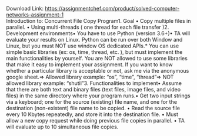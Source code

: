 Download Link: https://assignmentchef.com/product/solved-computer-networks-assignment-1
<br>
Introduction to: Concurrent File Copy Program1. Goal • Copy multiple files in parallel. • Using multi-threads ( one thread for each file transfer )2. Development environments• You have to use Python (version 3.6+)• TA will evaluate your results on Linux. Python can be run over both Window and Linux, but you must NOT use window OS dedicated APIs.* You can use simple basic libraries (ex: os, time, thread, etc. ), but must implement the main functionalities by yourself. You are NOT allowed to use some libraries that make it easy to implement your assignment. If you want to know whether a particular library is acceptable or not, ask me via the anonymous google sheet.=&gt; Allowed library example: “os”, “time”, “thread”=&gt; NOT allowed library example: “shutil”3. Functionalities to implement• Assume that there are both text and binary files (text files, image files, and video files) in the same directory where your program runs.• Get two input strings via a keyboard; one for the source (existing) file name, and one for the destination (non-existent) file name to be copied. • Read the source file every 10 Kbytes repeatedly, and store it into the destination file. • Must allow a new copy request while doing previous file copies in parallel. • TA will evaluate up to 10 simultaneous file copies.